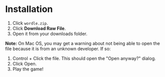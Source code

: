 # Installation
1. Click `wordle.zip`.
2. Click **Download Raw File**.
3. Open it from your downloads folder.

**Note:** On Mac OS, you may get a warning about not being able to open the file because it is from an unknown developer. If so:
1. Control + Click the file. This should open the "Open anyway?" dialog.
2. Click Open.
3. Play the game!
